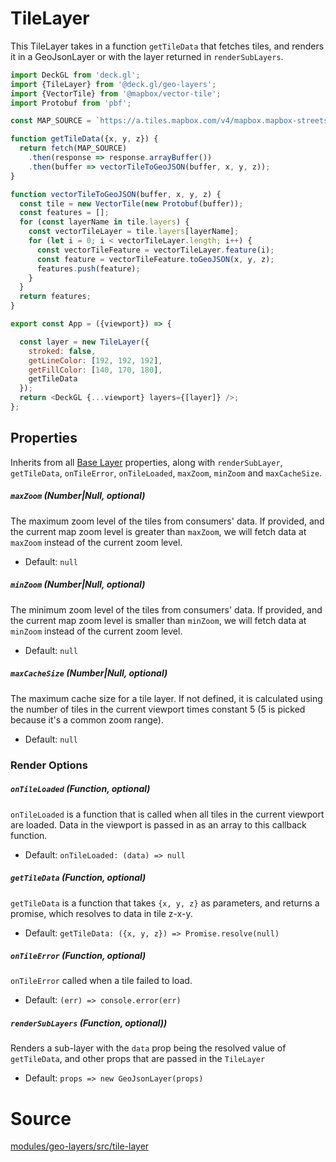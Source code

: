 # TileLayer

This TileLayer takes in a function `getTileData` that fetches tiles, and renders it in a GeoJsonLayer or with the layer returned in `renderSubLayers`.

```js
import DeckGL from 'deck.gl';
import {TileLayer} from '@deck.gl/geo-layers';
import {VectorTile} from '@mapbox/vector-tile';
import Protobuf from 'pbf';

const MAP_SOURCE = `https://a.tiles.mapbox.com/v4/mapbox.mapbox-streets-v7/${z}/${x}/${y}.vector.pbf?access_token=${MAPBOX_TOKEN}`;

function getTileData({x, y, z}) {
  return fetch(MAP_SOURCE)
    .then(response => response.arrayBuffer())
    .then(buffer => vectorTileToGeoJSON(buffer, x, y, z));
}

function vectorTileToGeoJSON(buffer, x, y, z) {
  const tile = new VectorTile(new Protobuf(buffer));
  const features = [];
  for (const layerName in tile.layers) {
    const vectorTileLayer = tile.layers[layerName];
    for (let i = 0; i < vectorTileLayer.length; i++) {
      const vectorTileFeature = vectorTileLayer.feature(i);
      const feature = vectorTileFeature.toGeoJSON(x, y, z);
      features.push(feature);
    }
  }
  return features;
}

export const App = ({viewport}) => {

  const layer = new TileLayer({
    stroked: false,
    getLineColor: [192, 192, 192],
    getFillColor: [140, 170, 180],
    getTileData
  });
  return <DeckGL {...viewport} layers={[layer]} />;
};
```

## Properties

Inherits from all [Base Layer](/docs/api-reference/layer.md) properties, along with `renderSubLayer`, `getTileData`, `onTileError`, `onTileLoaded`, `maxZoom`, `minZoom` and `maxCacheSize`.

##### `maxZoom` (Number|Null, optional)

The maximum zoom level of the tiles from consumers' data. If provided, and the current map zoom level is greater than `maxZoom`, we will fetch data at `maxZoom` instead of the current zoom level.

- Default: `null`

##### `minZoom` (Number|Null, optional)

The minimum zoom level of the tiles from consumers' data. If provided, and the current map zoom level is smaller than `minZoom`, we will fetch data at `minZoom` instead of the current zoom level.

- Default: `null`

##### `maxCacheSize` (Number|Null, optional)

The maximum cache size for a tile layer. If not defined, it is calculated using the number of tiles in the current viewport times constant 5 (5 is picked because it's a common zoom range).

- Default: `null`

### Render Options

##### `onTileLoaded` (Function, optional)

`onTileLoaded` is a function that is called when all tiles in the current viewport are loaded. Data in the viewport is passed in as an array to this callback function.

- Default: `onTileLoaded: (data) => null`

##### `getTileData` (Function,  optional)

`getTileData` is a function that takes `{x, y, z}` as parameters, and returns a promise, which resolves to data in tile z-x-y.

- Default: `getTileData: ({x, y, z}) => Promise.resolve(null)`

##### `onTileError` (Function, optional)

`onTileError` called when a tile failed to load.

- Default: `(err) => console.error(err)`

##### `renderSubLayers` (Function, optional))

Renders a sub-layer with the `data` prop being the resolved value of `getTileData`, and other props that are passed in the `TileLayer`

- Default: `props => new GeoJsonLayer(props)`

# Source

[modules/geo-layers/src/tile-layer](https://github.com/uber/deck.gl/tree/master/modules/geo-layers/src/tile-layer)

